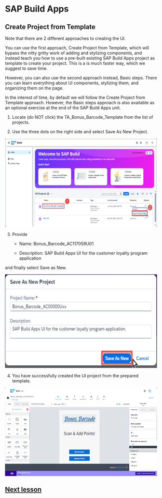 # SAP Build Apps

## Create Project from Template

Note that there are 2 different approaches to creating the UI.

You can use the first approach, Create Project from Template, which will
bypass the nitty gritty work of adding and stylizing components, and
instead teach you how to use a pre-built existing SAP Build Apps project
as template to create your project. This is a is much faster way, which
we suggest to save time.

However, you can also use the second approach instead, Basic steps.
There you can learn everything about UI components, stylizing them, and
organizing them on the page.

In the interest of time, by default we will follow the Create Project
from Template approach. However, the Basic steps approach is also
available as an optional exercise at the end of the SAP Build Apps unit.

1.  Locate (do NOT click) the TA_Bonus_Barcode_Template from the list of
    projects.

2.  Use the three dots on the right side and select Save As New Project.

<img src="images/image1.png"
style="width:6.5in;height:3.03472in" />

3.  Provide

    - Name: Bonus_Barcode_AC117059U01

    - Description: SAP Build Apps UI for the customer loyalty program
      application

and finally select Save as New.

<img src="images/image2.png"
style="width:6.5in;height:3.21875in" />

4.  You have successfully created the UI project from the prepared
    template.

<img src="images/image3.png"
style="width:6.5in;height:3.03472in" />

## [Next lesson](../ex3.2/)
